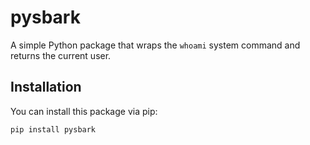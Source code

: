 # pysbark

A simple Python package that wraps the `whoami` system command and returns the current user.

## Installation

You can install this package via pip:

```bash
pip install pysbark
